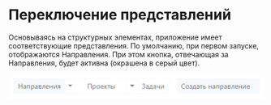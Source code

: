# Переключение представлений

Основываясь на структурных элементах, приложение имеет соответствующие представления. По умолчанию, при первом запуске, отображаются Направления. При этом кнопка, отвечающая за Направления, будет активна (окрашена в серый цвет).

![Отображение Направлений](/docs/img/guide/checked_view/view_napravs.png)
